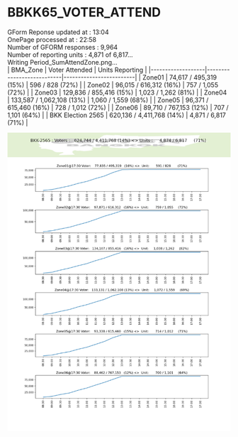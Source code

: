 # BBKK65_VOTER_ATTEND

GForm Reponse updated at   : 13:04<br/>
OnePage processed at       : 22:58<br/>
Number of GFORM responses  : 9,964<br/>
Number of reporting  units : 4,871 of 6,817...<br/>
Writing Period_SumAttendZone.png...<br/>
| BMA_Zone          | Voter Attended            | Units Reporting         |
|-------------------|---------------------------|-------------------------|
| Zone01            | 74,617 / 495,319   (15%)  | 596 / 828       (72%)   |
| Zone02            | 96,015 / 616,312   (16%)  | 757 / 1,055     (72%)   |
| Zone03            | 129,836 / 855,416   (15%) | 1,023 / 1,262     (81%) |
| Zone04            | 133,587 / 1,062,108 (13%) | 1,060 / 1,559     (68%) |
| Zone05            | 96,371 / 615,460   (16%)  | 728 / 1,012     (72%)   |
| Zone06            | 89,710 / 767,153   (12%)  | 707 / 1,101     (64%)   |
| BKK Election 2565 | 620,136 / 4,411,768 (14%) | 4,871 / 6,817     (71%) |

![Alt text](https://github.com/phisan-chula/BBKK65_VOTER_ATTEND/blob/main/Period_SumAttendZone.png?raw=true "BKK Election 2565 Voter Attended")
